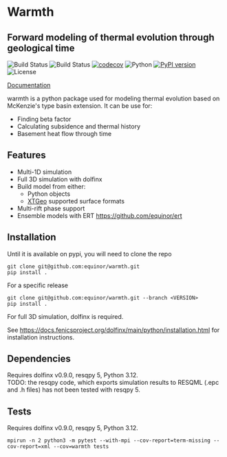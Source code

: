 # Warmth
## Forward modeling of thermal evolution through geological time

![Build Status](https://github.com/equinor/warmth/actions/workflows/python-test.yml/badge.svg?branch=main)
![Build Status](https://github.com/equinor/warmth/actions/workflows/docs.yml/badge.svg?branch=main)
[![codecov](https://codecov.io/gh/equinor/warmth/graph/badge.svg?token=A9LWISA7OI)](https://codecov.io/gh/equinor/warmth)
![Python](https://img.shields.io/pypi/pyversions/warmth)
[![PyPI version](https://badge.fury.io/py/warmth.svg)](https://badge.fury.io/py/wamrth)
![License](https://img.shields.io/github/license/equinor/warmth)

[Documentation](https://equinor.github.io/warmth/)

warmth is a python package used for modeling thermal evolution based on McKenzie's type basin extension. It can be use for:

- Finding beta factor
- Calculating subsidence and thermal history
- Basement heat flow through time

## Features
- Multi-1D simulation
- Full 3D simulation with dolfinx
- Build model from either: 
    - Python objects
    - [XTGeo](https://github.com/equinor/xtgeo/) supported surface formats
- Multi-rift phase support
- Ensemble models with ERT https://github.com/equinor/ert

## Installation

Until it is available on pypi, you will need to clone the repo

```
git clone git@github.com:equinor/warmth.git
pip install .
```
For a specific release
```
git clone git@github.com:equinor/warmth.git --branch <VERSION>
pip install .
```

For full 3D simulation, dolfinx is required.

See https://docs.fenicsproject.org/dolfinx/main/python/installation.html for installation instructions.

## Dependencies
Requires dolfinx v0.9.0, resqpy 5, Python 3.12.  
TODO: the resqpy code, which exports simulation results to RESQML (.epc and .h files) has not been tested with resqpy 5. 

## Tests
Requires dolfinx v0.9.0, resqpy 5, Python 3.12.  

```mpirun -n 2 python3 -m pytest --with-mpi --cov-report=term-missing --cov-report=xml --cov=warmth tests```


